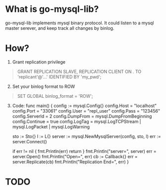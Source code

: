 # What is go-mysql-lib?
go-mysql-lib implements mysql binary protocol. It could listen to a mysql master serever, and keep track all changes by binlog.

# How?
1. Grant replication privilege 
> GRANT REPLICATION SLAVE, REPLICATION CLIENT ON *.* TO 'replicant'@'...' IDENTIFIED BY 'my_pwd';
2. Set your binlog format to ROW
> SET GLOBAL binlog_format = 'ROW';
3. Code:
func main() {
	config := mysql.Config{}
	config.Host = "localhost"
	config.Port = "33061"
	config.User = "repl_user"
	config.Pass = "123456"
	config.ServerId = 2
	config.DumpFrom = mysql.DumpFromBeginning
	config.Continue = true
	config.LogTag = mysql.LogTCPStream | mysql.LogPacket | mysql.LogWarning

	sto := Sto{}
	l := L{}
	server := mysql.NewMysqlServer(config, sto, l)
	err := server.Connect()

	if err != nil {
		fmt.Println(err)
		return
	}
	fmt.Println("server=", server)
	err = server.Open()
	fmt.Println("Open=", err)
	cb := Callback{}
	err = server.Replicate(cb)
	fmt.Println("Replication End=", err)
}

# TODO
